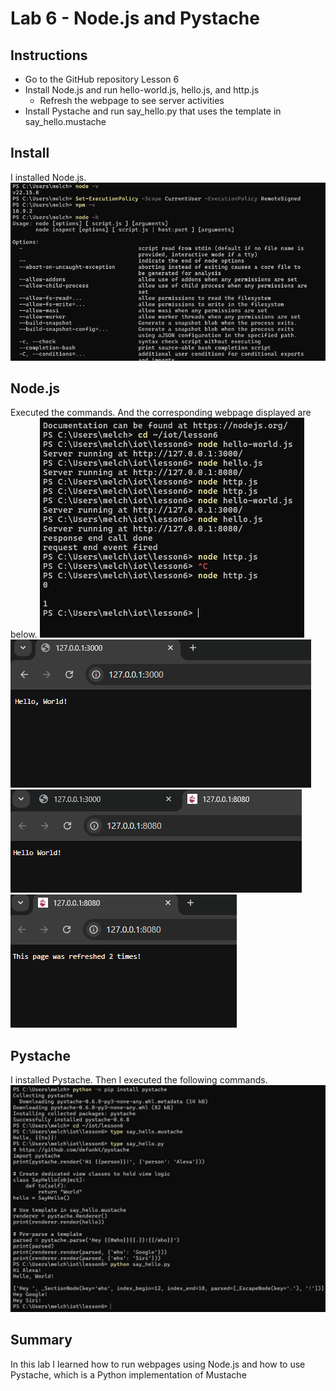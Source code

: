 # Lab 6 - Node.js and Pystache

## Instructions

- Go to the GitHub repository Lesson 6
- Install Node.js and run hello-world.js, hello.js, and http.js
  - Refresh the webpage to see server activities
- Install Pystache and run say_hello.py that uses the template in say_hello.mustache


## Install
I installed Node.js.
![0](Lab6_0.png)

## Node.js
Executed the commands. And the corresponding webpage displayed are below. 
![0](Lab6_1.png)
![0](Lab6_2.png)
![0](Lab6_3.png)
![0](Lab6_4.png)

## Pystache
I installed Pystache. Then I executed the following commands.
![0](Lab6_5.png)

## Summary
In this lab I learned how to run webpages using Node.js and how to use Pystache, which is a Python implementation of Mustache
